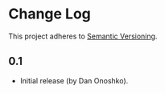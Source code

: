 # Change Log
This project adheres to [Semantic Versioning](http://semver.org/).

## 0.1
* Initial release (by Dan Onoshko).
